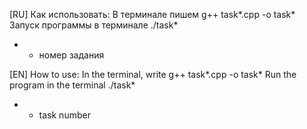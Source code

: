 [RU]
Как использовать:
В терминале пишем g++ task*.cpp -o task*
Запуск программы в терминале ./task*

* - номер задания

[EN]
How to use:
In the terminal, write g++ task*.cpp -o task*
Run the program in the terminal ./task*

* - task number
